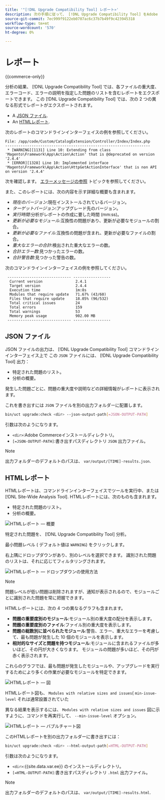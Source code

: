 ```yaml
---
title: '"[!DNL Upgrade Compatibility Tool] レポート»'
description: 次の手順に従って、 [!DNL Upgrade Compatibility Tool] をAdobe Commerceプロジェクトに追加します。
source-git-commit: 7ec999f9122eb0707ac6c37b7b49f9c423945318
workflow-type: tm+mt
source-wordcount: '570'
ht-degree: 0%

---
```



# レポート

{{commerce-only}}

分析の結果、 [!DNL Upgrade Compatibility Tool] では、各ファイルの重大度、エラーコード、エラーの説明を指定した問題のリストを含むレポートをエクスポートできます。 この [!DNL Upgrade Compatibility Tool] では、次の 2 つの異なる形式でレポートがエクスポートされます。

- A [JSON ファイル](reports.md#json-file).
- An [HTMLレポート](reports.md#html-report).

次のレポートのコマンドラインインターフェイスの例を参照してください。

```terminal
File: /app/code/Custom/CatalogExtension/Controller/Index/Index.php
------------------------------------------------------------------
 * [WARNING][1131] Line 10: Extending from class 'Magento\Framework\App\Action\Action' that is @deprecated on version '2.4.4'
 * [ERROR][1328] Line 10: Implemented interface 'Magento\Framework\App\Action\HttpGetActionInterface' that is non API on version '2.4.4'
```

次を確認します。 [エラーメッセージの参照](../upgrade-compatibility-tool/error-messages.md) トピックを参照してください。

また、このレポートには、次の内容を示す詳細な概要も含まれます。

- *現在のバージョン*:現在インストールされているバージョン。
- *ターゲットバージョン*:アップグレード先のバージョン。
- *実行時間*:分析がレポートの作成に要した時間 (mm:ss)。
- *更新が必要なモジュール*:互換性の問題があり、更新が必要なモジュールの割合。
- *更新が必要なファイル*:互換性の問題が含まれ、更新が必要なファイルの割合。
- *重大なエラーの合計*:検出された重大なエラーの数。
- *合計エラー数*:見つかったエラーの数。
- *合計警告数*:見つかった警告の数。

次のコマンドラインインターフェイスの例を参照してください。

```terminal
 ----------------------------- ----------------- 
  Current version               2.4.1            
  Target version                2.4.4            
  Execution time                1m:8s            
  Modules that require update   71.67% (43/60)   
  Files that require update     18.05% (96/532)  
  Total critical issues         24               
  Total errors                  159              
  Total warnings                53               
  Memory peak usage             902.00 MB        
 ----------------------------- ----------------- 
```

## JSON ファイル

JSON ファイルの出力は、 [!DNL Upgrade Compatibility Tool] コマンドラインインターフェイス上で この `JSON` ファイルには、 [!DNL Upgrade Compatibility Tool] 出力：

- 特定された問題のリスト。
- 分析の概要。

発生した問題ごとに、問題の重大度や説明などの詳細情報がレポートに表示されます。

これを書き出すには `JSON` ファイルを別の出力フォルダーに配置します。

```bash
bin/uct upgrade:check <dir> --json-output-path[=JSON-OUTPUT-PATH]
```

引数は次のようになります。

- `<dir>`:Adobe Commerceインストールディレクトリ。
- `[=JSON-OUTPUT-PATH]`:書き出すパスディレクトリ `JSON` 出力ファイル。

>[!NOTE]
>
> 出力フォルダーのデフォルトのパスは、 `var/output/[TIME]-results.json`.

## HTMLレポート

HTMLレポートは、コマンドラインインターフェイスでツールを実行中、または [!DNL Site-Wide Analysis Tool]. HTMLレポートには、次のものも含まれます。

- 特定された問題のリスト。
- 分析の概要。

![HTMLレポート — 概要](../../assets/upgrade-guide/uct-html-summary.png)

特定された問題を、 [!DNL Upgrade Compatibility Tool] 分析。

最小問題レベル ( デフォルト値は `WARNING`) をクリックします。

右上隅にドロップダウンがあり、別のレベルを選択できます。 識別された問題のリストは、それに応じてフィルタリングされます。

![HTMLレポート — ドロップダウンの使用方法](../../assets/upgrade-guide/uct-html-filtered-issues-list.png)

>[!NOTE]
>
> 問題レベルが低い問題は削除されますが、通知が表示されるので、モジュールごとに識別された問題を常に把握できます。

HTMLレポートには、次の 4 つの異なるグラフも含まれます。

- **問題の重要度別のモジュール**:モジュール別の重大度の配分を表示します。
- **問題の重要度別のファイル**:ファイル別の重大度を表示します。
- **問題の総数別に並べられたモジュール**:警告、エラー、重大なエラーを考慮して、最も問題が発生した 10 個のモジュールを表示します。
- **相対的なサイズと問題を持つモジュール**:モジュールに含まれるファイルが多いほど、その円が大きくなります。 モジュールの問題が多いほど、その円が赤く表示されます。

これらのグラフでは、最も問題が発生したモジュールや、アップグレードを実行するためにより多くの作業が必要なモジュールを特定できます。

![HTMLレポート — 図](../../assets/upgrade-guide/uct-html-diagrams.png)

HTMLレポート図も、 `Modules with relative sizes and issues`( `min-issue-level` それは通常設置されていた

異なる結果を表示するには、 `Modules with relative sizes and issues` 図に示すように、コマンドを再実行して、 `--min-issue-level` オプション。

![HTMLレポート — バブルチャート図](../../assets/upgrade-guide/uct-html-filtered-diagrams.png)

このHTMLレポートを別の出力フォルダーに書き出すには：

```bash
bin/uct upgrade:check <dir> --html-output-path[=HTML-OUTPUT-PATH]
```

引数は次のようになります。

- `<dir>`:{{site.data.var.ee}} のインストールディレクトリ。
- `[=HTML-OUTPUT-PATH]`:書き出すパスディレクトリ `.html` 出力ファイル。

>[!NOTE]
>
> 出力フォルダーのデフォルトのパスは、 `var/output/[TIME]-results.html`.
